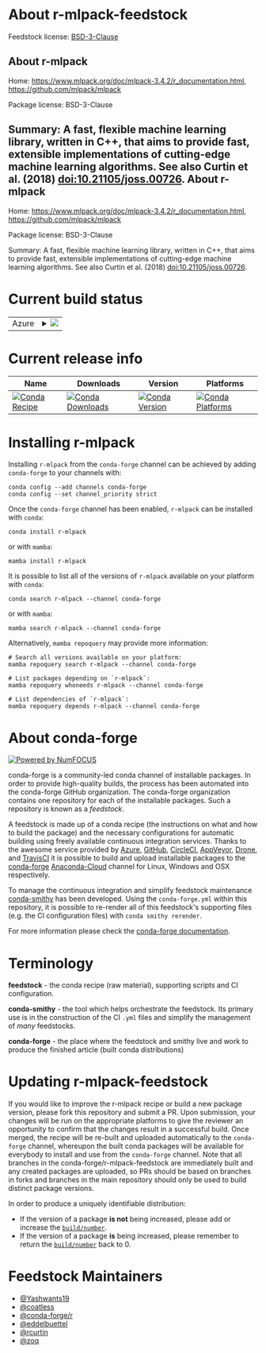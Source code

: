 About r-mlpack-feedstock
========================

Feedstock license: [BSD-3-Clause](https://github.com/conda-forge/r-mlpack-feedstock/blob/main/LICENSE.txt)

About r-mlpack
--------------

Home: https://www.mlpack.org/doc/mlpack-3.4.2/r_documentation.html, https://github.com/mlpack/mlpack

Package license: BSD-3-Clause

Summary: A fast, flexible machine learning library, written in C++, that aims to provide fast, extensible implementations of cutting-edge machine learning algorithms.  See also Curtin et al. (2018) <doi:10.21105/joss.00726>.
About r-mlpack
--------------

Home: https://www.mlpack.org/doc/mlpack-3.4.2/r_documentation.html, https://github.com/mlpack/mlpack

Package license: BSD-3-Clause

Summary: A fast, flexible machine learning library, written in C++, that aims to provide fast, extensible implementations of cutting-edge machine learning algorithms.  See also Curtin et al. (2018) <doi:10.21105/joss.00726>.

Current build status
====================


<table>
    
  <tr>
    <td>Azure</td>
    <td>
      <details>
        <summary>
          <a href="https://dev.azure.com/conda-forge/feedstock-builds/_build/latest?definitionId=11541&branchName=main">
            <img src="https://dev.azure.com/conda-forge/feedstock-builds/_apis/build/status/r-mlpack-feedstock?branchName=main">
          </a>
        </summary>
        <table>
          <thead><tr><th>Variant</th><th>Status</th></tr></thead>
          <tbody><tr>
              <td>linux_64_r_base4.1</td>
              <td>
                <a href="https://dev.azure.com/conda-forge/feedstock-builds/_build/latest?definitionId=11541&branchName=main">
                  <img src="https://dev.azure.com/conda-forge/feedstock-builds/_apis/build/status/r-mlpack-feedstock?branchName=main&jobName=linux&configuration=linux%20linux_64_r_base4.1" alt="variant">
                </a>
              </td>
            </tr><tr>
              <td>linux_64_r_base4.2</td>
              <td>
                <a href="https://dev.azure.com/conda-forge/feedstock-builds/_build/latest?definitionId=11541&branchName=main">
                  <img src="https://dev.azure.com/conda-forge/feedstock-builds/_apis/build/status/r-mlpack-feedstock?branchName=main&jobName=linux&configuration=linux%20linux_64_r_base4.2" alt="variant">
                </a>
              </td>
            </tr><tr>
              <td>osx_64_r_base4.1</td>
              <td>
                <a href="https://dev.azure.com/conda-forge/feedstock-builds/_build/latest?definitionId=11541&branchName=main">
                  <img src="https://dev.azure.com/conda-forge/feedstock-builds/_apis/build/status/r-mlpack-feedstock?branchName=main&jobName=osx&configuration=osx%20osx_64_r_base4.1" alt="variant">
                </a>
              </td>
            </tr><tr>
              <td>osx_64_r_base4.2</td>
              <td>
                <a href="https://dev.azure.com/conda-forge/feedstock-builds/_build/latest?definitionId=11541&branchName=main">
                  <img src="https://dev.azure.com/conda-forge/feedstock-builds/_apis/build/status/r-mlpack-feedstock?branchName=main&jobName=osx&configuration=osx%20osx_64_r_base4.2" alt="variant">
                </a>
              </td>
            </tr><tr>
              <td>win_64</td>
              <td>
                <a href="https://dev.azure.com/conda-forge/feedstock-builds/_build/latest?definitionId=11541&branchName=main">
                  <img src="https://dev.azure.com/conda-forge/feedstock-builds/_apis/build/status/r-mlpack-feedstock?branchName=main&jobName=win&configuration=win%20win_64_" alt="variant">
                </a>
              </td>
            </tr>
          </tbody>
        </table>
      </details>
    </td>
  </tr>
</table>

Current release info
====================

| Name | Downloads | Version | Platforms |
| --- | --- | --- | --- |
| [![Conda Recipe](https://img.shields.io/badge/recipe-r--mlpack-green.svg)](https://anaconda.org/conda-forge/r-mlpack) | [![Conda Downloads](https://img.shields.io/conda/dn/conda-forge/r-mlpack.svg)](https://anaconda.org/conda-forge/r-mlpack) | [![Conda Version](https://img.shields.io/conda/vn/conda-forge/r-mlpack.svg)](https://anaconda.org/conda-forge/r-mlpack) | [![Conda Platforms](https://img.shields.io/conda/pn/conda-forge/r-mlpack.svg)](https://anaconda.org/conda-forge/r-mlpack) |

Installing r-mlpack
===================

Installing `r-mlpack` from the `conda-forge` channel can be achieved by adding `conda-forge` to your channels with:

```
conda config --add channels conda-forge
conda config --set channel_priority strict
```

Once the `conda-forge` channel has been enabled, `r-mlpack` can be installed with `conda`:

```
conda install r-mlpack
```

or with `mamba`:

```
mamba install r-mlpack
```

It is possible to list all of the versions of `r-mlpack` available on your platform with `conda`:

```
conda search r-mlpack --channel conda-forge
```

or with `mamba`:

```
mamba search r-mlpack --channel conda-forge
```

Alternatively, `mamba repoquery` may provide more information:

```
# Search all versions available on your platform:
mamba repoquery search r-mlpack --channel conda-forge

# List packages depending on `r-mlpack`:
mamba repoquery whoneeds r-mlpack --channel conda-forge

# List dependencies of `r-mlpack`:
mamba repoquery depends r-mlpack --channel conda-forge
```


About conda-forge
=================

[![Powered by
NumFOCUS](https://img.shields.io/badge/powered%20by-NumFOCUS-orange.svg?style=flat&colorA=E1523D&colorB=007D8A)](https://numfocus.org)

conda-forge is a community-led conda channel of installable packages.
In order to provide high-quality builds, the process has been automated into the
conda-forge GitHub organization. The conda-forge organization contains one repository
for each of the installable packages. Such a repository is known as a *feedstock*.

A feedstock is made up of a conda recipe (the instructions on what and how to build
the package) and the necessary configurations for automatic building using freely
available continuous integration services. Thanks to the awesome service provided by
[Azure](https://azure.microsoft.com/en-us/services/devops/), [GitHub](https://github.com/),
[CircleCI](https://circleci.com/), [AppVeyor](https://www.appveyor.com/),
[Drone](https://cloud.drone.io/welcome), and [TravisCI](https://travis-ci.com/)
it is possible to build and upload installable packages to the
[conda-forge](https://anaconda.org/conda-forge) [Anaconda-Cloud](https://anaconda.org/)
channel for Linux, Windows and OSX respectively.

To manage the continuous integration and simplify feedstock maintenance
[conda-smithy](https://github.com/conda-forge/conda-smithy) has been developed.
Using the ``conda-forge.yml`` within this repository, it is possible to re-render all of
this feedstock's supporting files (e.g. the CI configuration files) with ``conda smithy rerender``.

For more information please check the [conda-forge documentation](https://conda-forge.org/docs/).

Terminology
===========

**feedstock** - the conda recipe (raw material), supporting scripts and CI configuration.

**conda-smithy** - the tool which helps orchestrate the feedstock.
                   Its primary use is in the construction of the CI ``.yml`` files
                   and simplify the management of *many* feedstocks.

**conda-forge** - the place where the feedstock and smithy live and work to
                  produce the finished article (built conda distributions)


Updating r-mlpack-feedstock
===========================

If you would like to improve the r-mlpack recipe or build a new
package version, please fork this repository and submit a PR. Upon submission,
your changes will be run on the appropriate platforms to give the reviewer an
opportunity to confirm that the changes result in a successful build. Once
merged, the recipe will be re-built and uploaded automatically to the
`conda-forge` channel, whereupon the built conda packages will be available for
everybody to install and use from the `conda-forge` channel.
Note that all branches in the conda-forge/r-mlpack-feedstock are
immediately built and any created packages are uploaded, so PRs should be based
on branches in forks and branches in the main repository should only be used to
build distinct package versions.

In order to produce a uniquely identifiable distribution:
 * If the version of a package **is not** being increased, please add or increase
   the [``build/number``](https://docs.conda.io/projects/conda-build/en/latest/resources/define-metadata.html#build-number-and-string).
 * If the version of a package **is** being increased, please remember to return
   the [``build/number``](https://docs.conda.io/projects/conda-build/en/latest/resources/define-metadata.html#build-number-and-string)
   back to 0.

Feedstock Maintainers
=====================

* [@Yashwants19](https://github.com/Yashwants19/)
* [@coatless](https://github.com/coatless/)
* [@conda-forge/r](https://github.com/conda-forge/r/)
* [@eddelbuettel](https://github.com/eddelbuettel/)
* [@rcurtin](https://github.com/rcurtin/)
* [@zoq](https://github.com/zoq/)


